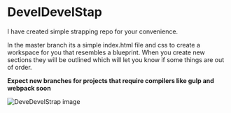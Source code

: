 # DevelDevelStap
I have created simple strapping repo for your convenience.

In the master branch its a simple index.html file and css to create a workspace for you that resembles a blueprint. When you create new sections they will be outlined which will let you know if some things are out of order.

**Expect new branches for projects that require compilers like gulp and webpack soon**

![DeveDevelStrap image](https://github.com/log-andreeray/log-andreeray.github.io/blob/master/img/posts/develdevelstrap-master.png)
